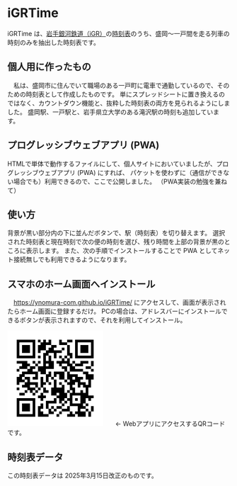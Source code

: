 # iGRTime
iGRTime は、[岩手銀河鉄道（iGR）](https://igr.jp/)の[時刻表](https://igr.jp/timetable)のうち、盛岡〜一戸間を走る列車の時刻のみを抽出した時刻表です。

## 個人用に作ったもの
　私は、盛岡市に住んでいて職場のある一戸町に電車で通勤しているので、そのための時刻表として作成したものです。
 単にスプレッドシートに置き換えるのではなく、カウントダウン機能と、抜粋した時刻表の両方を見られるようにしました。
 盛岡駅、一戸駅と、岩手県立大学のある滝沢駅の時刻も追加しています。

 ## プログレッシブウェブアプリ (PWA) 
  HTMLで単体で動作するファイルにして、個人サイトにおいていましたが、プログレッシブウェブアプリ (PWA) にすれば、
  パケットを使わずに（通信ができない場合でも）利用できるので、ここで公開しました。
  （PWA実装の勉強を兼ねて）
  
## 使い方
背景が黒い部分内の下に並んだボタンで、駅（時刻表）を切り替えます。
選択された時刻表と現在時刻で次の便の時刻を選び、残り時間を上部の背景が黒のところに表示します。
また、次の手順でインストールすることで PWA としてネット接続無しでも利用できるようになります。

## スマホのホーム画面へインストール
　https://ynomura-com.github.io/iGRTime/
 にアクセスして、画面が表示されたらホーム画面に登録するだけ。
 PCの場合は、アドレスバーにインストールできるボタンが表示されますので、それを利用してインストール。
 
 !["QR code"](QR_iGRTime.png)　　← WebアプリにアクセスするQRコードです。

 ## 時刻表データ
 この時刻表データは 2025年3月15日改正のものです。
 

